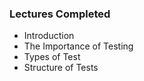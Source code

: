 ### Lectures Completed ###

* Introduction
* The Importance of Testing
* Types of Test
* Structure of Tests